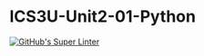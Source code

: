 # ICS3U-Unit2-01-Python

[![GitHub's Super Linter](https://github.com/Peter-Gemmell/ICS3U-Unit2-01-Python//workflows/GitHub's%20Super%20Linter/badge.svg)](https://github.com/Peter-Gemmell/ICS3U-Unit2-01-Python//actions)
